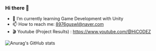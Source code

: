### Hi there 👋

- 🌱 I’m currently learning Game Development with Unity
- 📫 How to reach me: 8976guswl@naver.com 
- 🎬 Youtube (Project Results) : https://www.youtube.com/@HiCODEZ


![Anurag's GitHub stats](https://github-readme-stats.vercel.app/api?username=szlovelee&show_icons=true&theme=radical)
